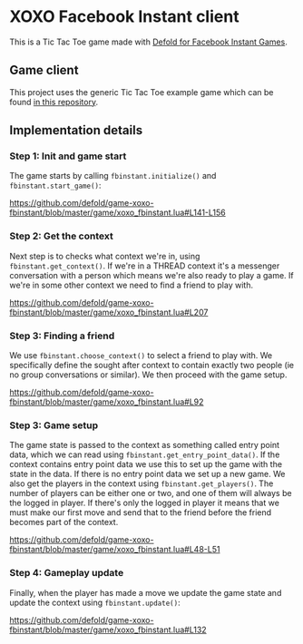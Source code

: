# XOXO Facebook Instant client
This is a Tic Tac Toe game made with [Defold for Facebook Instant Games](https://defold.com/extension-fbinstant/).

## Game client
This project uses the generic Tic Tac Toe example game which can be found [in this repository](https://www.github.com/defold/game-xoxo).

## Implementation details

### Step 1: Init and game start
The game starts by calling `fbinstant.initialize()` and `fbinstant.start_game()`:

https://github.com/defold/game-xoxo-fbinstant/blob/master/game/xoxo_fbinstant.lua#L141-L156

### Step 2: Get the context
Next step is to checks what context we're in, using `fbinstant.get_context()`. If we're in a THREAD context it's a messenger conversation with a person which means we're also ready to play a game. If we're in some other context we need to find a friend to play with.

https://github.com/defold/game-xoxo-fbinstant/blob/master/game/xoxo_fbinstant.lua#L207

### Step 3: Finding a friend
We use `fbinstant.choose_context()` to select a friend to play with. We specifically define the sought after context to contain exactly two people (ie no group conversations or similar). We then proceed with the game setup.

https://github.com/defold/game-xoxo-fbinstant/blob/master/game/xoxo_fbinstant.lua#L92

### Step 3: Game setup
The game state is passed to the context as something called entry point data, which we can read using `fbinstant.get_entry_point_data()`. If the context contains entry point data we use this to set up the game with the state in the data. If there is no entry point data we set up a new game. We also get the players in the context using `fbinstant.get_players()`. The number of players can be either one or two, and one of them will always be the logged in player. If there's only the logged in player it means that we must make our first move and send that to the friend before the friend becomes part of the context.

https://github.com/defold/game-xoxo-fbinstant/blob/master/game/xoxo_fbinstant.lua#L48-L51

### Step 4: Gameplay update
Finally, when the player has made a move we update the game state and update the context using `fbinstant.update()`:

https://github.com/defold/game-xoxo-fbinstant/blob/master/game/xoxo_fbinstant.lua#L132
